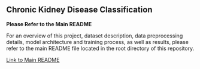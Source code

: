 ## Chronic Kidney Disease Classification

**Please Refer to the Main README**

For an overview of this project, dataset description, data preprocessing details, model architecture and training process, as well as results, please refer to the main README file located in the root directory of this repository.

[Link to Main README](https://github.com/cayscays/neural-network-from-scratch/blob/main/README.md)

